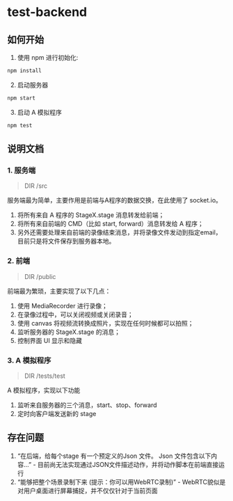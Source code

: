 # test-backend

## 如何开始
1. 使用 npm 进行初始化:
```javascript
npm install
```
2. 启动服务器
```javascript
npm start
```
3. 启动 A 模拟程序
```javascript
npm test
```

## 说明文档

### 1. 服务端
> DIR /src

服务端最为简单，主要作用是前端与A程序的数据交换，在此使用了 socket.io。
1. 将所有来自 A 程序的 StageX.stage 消息转发给前端；
2. 将所有来自前端的 CMD（比如 start, forward）消息转发给 A 程序；
3. 另外还需要处理来自前端的录像结束消息，并将录像文件发动到指定email，目前只是将文件保存到服务器本地。

### 2. 前端
> DIR /public

前端最为繁琐，主要实现了以下几点：
1. 使用 MediaRecorder 进行录像；
2. 在录像过程中，可以关闭视频或关闭录音；
3. 使用 canvas 将视频流转换成照片，实现在任何时候都可以拍照；
4. 监听服务器的 StageX.stage 的消息；
5. 控制界面 UI 显示和隐藏

### 3. A 模拟程序
> DIR /tests/test

A 模拟程序，实现以下功能
1. 监听来自服务器的三个消息，start、stop、forward
2. 定时向客户端发送新的 stage

## 存在问题

1. “在后端，给每个stage 有一个预定义的Json 文件。 Json 文件包含以下内容...” - 目前尚无法实现通过JSON文件描述动作，并将动作脚本在前端直接运行
2. “能够把整个场景录制下来 (提示：你可以用WebRTC录制)” - WebRTC貌似是对用户桌面进行屏幕捕捉，并不仅仅针对于当前页面